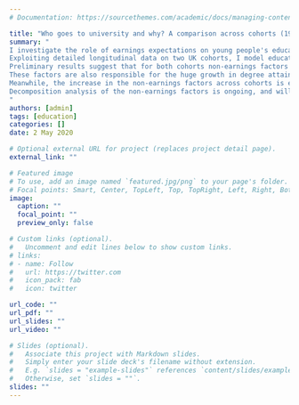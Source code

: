 ```yaml
---
# Documentation: https://sourcethemes.com/academic/docs/managing-content/

title: "Who goes to university and why? A comparison across cohorts (1985 -- 2015)"
summary: "
I investigate the role of earnings expectations on young people's educational decisions and career choices. 
Exploiting detailed longitudinal data on two UK cohorts, I model educational and career decisions and use a combination of choice data, wages and survey questions to better understand the factors that impact their decisions. I compare these factors across time (cohort vs cohort) and across socio-economic status (within cohorts).
Preliminary results suggest that for both cohorts non-earnings factors are more important than earnings expectations in determining whether a student decides to continue on to higher education, and are also the main driver of the SES-gap in educational attainment.
These factors are also responsible for the huge growth in degree attainment between the 1970 and 1990 cohorts, with the distribution in earnings expectations remaining largely constant across cohorts. 
Meanwhile, the increase in the non-earnings factors across cohorts is equivalent to a 50% increase in earnings expectations. 
Decomposition analysis of the non-earnings factors is ongoing, and will hopefully shed light on the main components of these 'psychic costs'.
"
authors: [admin]
tags: [education]
categories: []
date: 2 May 2020

# Optional external URL for project (replaces project detail page).
external_link: ""

# Featured image
# To use, add an image named `featured.jpg/png` to your page's folder.
# Focal points: Smart, Center, TopLeft, Top, TopRight, Left, Right, BottomLeft, Bottom, BottomRight.
image:
  caption: ""
  focal_point: ""
  preview_only: false

# Custom links (optional).
#   Uncomment and edit lines below to show custom links.
# links:
# - name: Follow
#   url: https://twitter.com
#   icon_pack: fab
#   icon: twitter

url_code: ""
url_pdf: ""
url_slides: ""
url_video: ""

# Slides (optional).
#   Associate this project with Markdown slides.
#   Simply enter your slide deck's filename without extension.
#   E.g. `slides = "example-slides"` references `content/slides/example-slides.md`.
#   Otherwise, set `slides = ""`.
slides: ""
---
```

